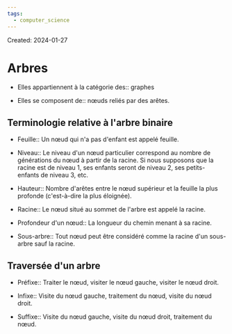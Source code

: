 ```yaml
---
tags:
  - computer_science
---
```

Created: 2024-01-27

# Arbres
- Elles appartiennent à la catégorie des:: graphes
<!--SR:!2024-02-06,7,250-->
- Elles se composent de:: nœuds reliés par des arêtes.
<!--SR:!2024-02-06,7,250-->

## Terminologie relative à l'arbre binaire
- Feuille:: Un nœud qui n'a pas d'enfant est appelé feuille.
<!--SR:!2024-02-10,11,270-->
- Niveau:: Le niveau d'un nœud particulier correspond au nombre de générations du nœud à partir de la racine. Si nous supposons que la racine est de niveau 1, ses enfants seront de niveau 2, ses petits-enfants de niveau 3, etc.
<!--SR:!2024-02-07,8,250-->
- Hauteur:: Nombre d'arêtes entre le nœud supérieur et la feuille la plus profonde (c'est-à-dire la plus éloignée).
<!--SR:!2024-02-11,8,230-->
- Racine:: Le nœud situé au sommet de l'arbre est appelé la racine.
<!--SR:!2024-02-11,12,270-->
- Profondeur d'un nœud:: La longueur du chemin menant à sa racine.
<!--SR:!2024-02-07,8,250-->
- Sous-arbre:: Tout nœud peut être considéré comme la racine d'un sous-arbre sauf la racine.
<!--SR:!2024-02-09,10,250-->

## Traversée d'un arbre
- Préfixe:: Traiter le nœud, visiter le nœud gauche, visiter le nœud droit.
<!--SR:!2024-02-05,6,250-->
- Infixe:: Visite du nœud gauche, traitement du nœud, visite du nœud droit.
<!--SR:!2024-02-07,8,250-->
- Suffixe:: Visite du nœud gauche, visite du nœud droit, traitement du nœud.
<!--SR:!2024-02-05,6,250-->